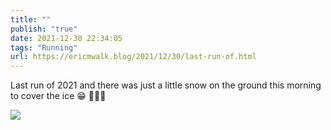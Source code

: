 ```yaml
---
title: ""
publish: "true"
date: 2021-12-30 22:34:05
tags: "Running"
url: https://ericmwalk.blog/2021/12/30/last-run-of.html
---
```


Last run of 2021 and there was just a little snow on the ground this morning to cover the ice 😁 🏃🏻‍♂️


![](https://ericmwalk.blog/uploads/2021/ca13d8597a.jpg)